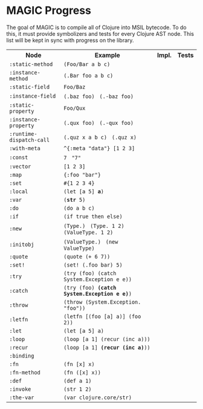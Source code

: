 MAGIC Progress
==============

The goal of MAGIC is to compile all of Clojure into MSIL bytecode. To do this, it must provide symbolizers and tests for every Clojure AST node. This list will be kept in sync with progress on the library.

<table>
<tr><th>Node</th><th>Example</th><th>Impl.</th><th>Tests</th></tr>
<tr>
  <td><code>:static-method</code></td>
  <td><code>(Foo/Bar a b c)</code></td>
  <td>   </td>
  <td>   </td>
</tr>
<tr>
  <td><code>:instance-method</code></td>
  <td><code>(.Bar foo a b c)</code></td>
  <td>   </td>
  <td>   </td>
</tr>
<tr>
  <td><code>:static-field</code></td>
  <td><code>Foo/Baz</code></td>
  <td>   </td>
  <td>   </td>
</tr>
<tr>
  <td><code>:instance-field</code></td>
  <td><code>(.baz foo)</code> &nbsp;
      <code>(.-baz foo)</code>
  </td>
  <td>   </td>
  <td>   </td>
</tr>
<tr>
  <td><code>:static-property</code></td>
  <td><code>Foo/Qux</code></td>
  <td>   </td>
  <td>   </td>
</tr>
<tr>
  <td><code>:instance-property</code></td>
  <td><code>(.qux foo)</code> &nbsp;
      <code>(.-qux foo)</code>
  </td>
  <td>   </td>
  <td>   </td>
</tr>
<tr>
  <td><code>:runtime-dispatch-call</code></td>
  <td><code>(.quz x a b c)</code> &nbsp;
      <code>(.quz x)</code>
  </td>
  <td>   </td>
  <td>   </td>
</tr>
<tr>
  <td><code>:with-meta</code></td>
  <td><code>^{:meta "data"} [1 2 3]</code></td>
  <td>   </td>
  <td>   </td>
</tr>
<tr>
  <td><code>:const</code></td>
  <td><code>7</code> &nbsp;
      <code>"7"</code>
  </td>
  <td>   </td>
  <td>   </td>
</tr>
<tr>
  <td><code>:vector</code></td>
  <td><code>[1 2 3]</code></td>
  <td>   </td>
  <td>   </td>
</tr>
<tr>
  <td><code>:map</code></td>
  <td><code>{:foo "bar"}</code></td>
  <td>   </td>
  <td>   </td>
</tr>
<tr>
  <td><code>:set</code></td>
  <td><code>#{1 2 3 4}</code></td>
  <td>   </td>
  <td>   </td>
</tr>
<tr>
  <td><code>:local</code></td>
  <td><code>(let [a 5] <strong>a</strong>)</code></td>
  <td>   </td>
  <td>   </td>
</tr>
<tr>
  <td><code>:var</code></td>
  <td><code>(<strong>str</strong> 5)</code></td>
  <td>   </td>
  <td>   </td>
</tr>
<tr>
  <td><code>:do</code></td>
  <td><code>(do a b c)</code></td>
  <td>   </td>
  <td>   </td>
</tr>
<tr>
  <td><code>:if</code></td>
  <td><code>(if true then else)</code></td>
  <td>   </td>
  <td>   </td>
</tr>
<tr>
  <td><code>:new</code></td>
  <td><code>(Type.)</code> &nbsp;
      <code>(Type. 1 2)</code> &nbsp;
      <code>(ValueType. 1 2)</code>
  </td>
  <td>   </td>
  <td>   </td>
</tr>
<tr>
  <td><code>:initobj</code></td>
  <td><code>(ValueType.)</code> &nbsp;
      <code>(new ValueType)</code>
  </td>
  <td>   </td>
  <td>   </td>
</tr>
<tr>
  <td><code>:quote</code></td>
  <td><code>(quote (+ 6 7))</code></td>
  <td>   </td>
  <td>   </td>
</tr>
<tr>
  <td><code>:set!</code></td>
  <td><code>(set! (.foo bar) 5)</code></td>
  <td>   </td>
  <td>   </td>
</tr>
<tr>
  <td><code>:try</code></td>
  <td><code>(try (foo) (catch System.Exception e e))</code></td>
  <td>   </td>
  <td>   </td>
</tr>
<tr>
  <td><code>:catch</code></td>
  <td><code>(try (foo) <strong>(catch System.Exception e e)</strong>)</code></td>
  <td>   </td>
  <td>   </td>
</tr>
<tr>
  <td><code>:throw</code></td>
  <td><code>(throw (System.Exception. "foo"))</code></td>
  <td>   </td>
  <td>   </td>
</tr>
<tr>
  <td><code>:letfn</code></td>
  <td><code>(letfn [(foo [a] a)] (foo 2))</code></td>
  <td>   </td>
  <td>   </td>
</tr>
<tr>
  <td><code>:let</code></td>
  <td><code>(let [a 5] a)</code></td>
  <td>   </td>
  <td>   </td>
</tr>
<tr>
  <td><code>:loop</code></td>
  <td><code>(loop [a 1] (recur (inc a)))</code></td>
  <td>   </td>
  <td>   </td>
</tr>
<tr>
  <td><code>:recur</code></td>
  <td><code>(loop [a 1] <strong>(recur (inc a)</strong>))</code></td>
  <td>   </td>
  <td>   </td>
</tr>
<tr>
  <td><code>:binding</code></td>
  <td><code> </code></td>
  <td>   </td>
  <td>   </td>
</tr>
<tr>
  <td><code>:fn</code></td>
  <td><code>(fn [x] x)</code></td>
  <td>   </td>
  <td>   </td>
</tr>
<tr>
  <td><code>:fn-method</code></td>
  <td><code>(fn ([x] x))</code></td>
  <td>   </td>
  <td>   </td>
</tr>
<tr>
  <td><code>:def</code></td>
  <td><code>(def a 1)</code></td>
  <td>   </td>
  <td>   </td>
</tr>
<tr>
  <td><code>:invoke</code></td>
  <td><code>(str 1 2)</code></td>
  <td>   </td>
  <td>   </td>
</tr>
<tr>
  <td><code>:the-var</code></td>
  <td><code>(var clojure.core/str)</code></td>
  <td>   </td>
  <td>   </td>
</tr>
</table>